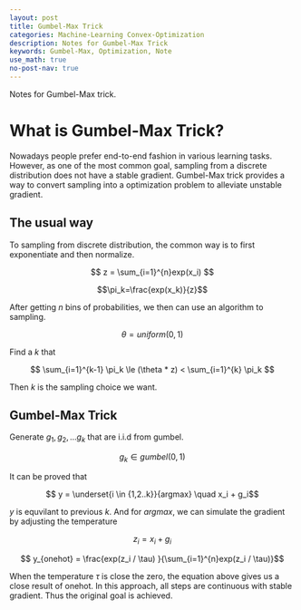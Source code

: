```yaml
---
layout: post
title: Gumbel-Max Trick
categories: Machine-Learning Convex-Optimization
description: Notes for Gumbel-Max Trick
keywords: Gumbel-Max, Optimization, Note
use_math: true
no-post-nav: true
---
```

Notes for Gumbel-Max trick.

# What is Gumbel-Max Trick?
Nowadays people prefer end-to-end fashion in various learning tasks. However, as one of the most common goal, sampling from a discrete distribution does not have a stable gradient. Gumbel-Max trick provides a way to convert sampling into a optimization problem to alleviate unstable gradient.

## The usual way
To sampling from discrete distribution, the common way is to first exponentiate and then normalize.

$$ z = \sum_{i=1}^{n}exp(x_i) $$

$$\pi_k=\frac{exp(x_k)}{z}$$

After getting $n$ bins of probabilities, we then can use an algorithm to sampling.

$$ \theta = uniform(0,1) $$

Find a $k$ that

$$ \sum_{i=1}^{k-1} \pi_k \le (\theta * z) < \sum_{i=1}^{k} \pi_k $$

Then $k$ is the sampling choice we want.

## Gumbel-Max Trick
Generate $g_1, g_2, ... g_k$ that are i.i.d from gumbel.

$$ g_k \in gumbel(0,1) $$

It can be proved that

$$ y = \underset{i \in {1,2..k}}{argmax} \quad x_i + g_i$$

$y$ is equvilant to previous $k$. And for $argmax$, we can simulate the gradient by adjusting the temperature  

$$ z_i = x_i + g_i$$

$$ y_{onehot} = \frac{exp(z_i / \tau) }{\sum_{i=1}^{n}exp(z_i / \tau)}$$

When the temperature $\tau$ is close the zero, the equation above gives us a close result of onehot. In this approach, all steps are continuous with stable gradient. Thus the original goal is achieved.
